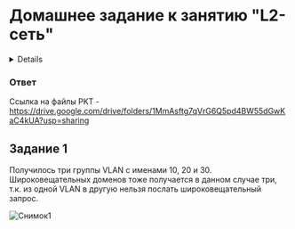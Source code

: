 # Домашнее задание к занятию "L2-сеть"

<details>
Эти задания дополнительные — не обязательные к выполнению. Они никак не повлияют на получение зачёта по домашнему заданию. Вы можете выполнить их, если хотите глубже разобраться в материале. Пожалуйста, присылайте на проверку все задания сразу. Вопросы по решению заданий задавайте в чате учебной группы.

### Цели задания:
- научиться создавать и настраивать VLAN на коммутаторах,
- выполнить сегментирование компьютеров по разным VLAN,
- понять разницу между хабом и коммутатором,
- увидеть работу протокола STP на практике.

Практика закрепляет знания о работе устройств на канальном уровне модели OSI. Полученные навыки пригодятся для понимания принципов построения сети и взаимодействия сетевых устройств между собой.

### Чеклист готовности к домашнему заданию:
1. вы посмотрели у себя в личном кабинете занятие "Как работать с Cisco Packet Tracer"
2. вы прочитали статью [«Основы работы с Cisco Packet Tracer»](https://pc.ru/articles/osnovy-raboty-s-cisco-packet-tracer);
3. вы установили программу Cisco Packet Tracer на своём компьютере. 

### Инструкция по выполнению: 
- Выполните оба задания.
- Сделайте скриншоты из Cisco Packet Tracer по итогам выполнения каждого задания.
- Отправьте на проверку в личном кабинете Нетологии два PKT-файла. Файлы прикрепите в раздел «Решение» в практическом задании.
- В комментариях к решению в личном кабинете напишите пояснения к полученным результатам.

--- 

### Задание 1. Сборка локальной сети

Описание задания
Вам нужно собрать небольшую локальную сеть, состоящую из шести компьютеров. На устройствах работают сотрудники из трёх разных отделов, необходимо изолировать их друг от друга. 

### Требования к результату:
- Отправьте PKT-файл с выполненным заданием.
- Добавьте скриншоты с доступностью устройств между собой и ответ на вопрос.

### Процесс выполнения:
1. Запустите программу Cisco Packet Tracer.
2. В программе составьте сеть из двух коммутаторов и трёх компьютеров за каждым из них.
3. Создайте три одинаковых VLAN (например: 10, 20, 30) на каждом коммутаторе так, чтобы в каждой из них находился компьютер.
4. Вбейте вручную IP-адреса на сетевых картах компьютеров. Используйте адресацию:
- для VLAN10: 192.168.10.1–192.168.10.10;
- для VLAN20: 192.168.20.1–192.168.20.10;
- для VLAN30: 192.168.30.1–192.168.30.10.

[![](https://i.postimg.cc/cLXTjqHY/65KBba4Q.jpg)](https://postimg.cc/dhZ8kxGt)

5. Создайте доступность в каждом сегменте между компьютерами за разными коммутаторами.
6. Проверьте связь между хостами командой ping.
7. Напишите в комментариях, сколько широковещательных доменов у вас получилось. Ответ внесите в комментарии к решению задания в личном кабинете.

### Топология после выполнения задания должна выглядеть так:
[![](https://i.postimg.cc/cJfzb9pN/UvWd2e7L.jpg)](https://postimg.cc/d7tn7BQW)
 
--- 

### Задание 2. Подключение дополнительных устройств к локальной сети

Описание задания
Вам нужно подключить три дополнительных ноутбука к одному из отделов. Отдельное условие — до дополнительных рабочих мест нужно организовать резервный канал. Это позволит эффективнее решать задачи и не зависеть от сетевых проблем.

### Требования к результату:
- Отправьте PKT-файл с выполненным заданием.
- Добавьте скриншоты с доступностью устройств между собой и ответы на вопросы.

### Процесс выполнения:
1. Запустите программу Cisco Packet Tracer.
2. К результату задания 1 добавьте три ноутбука, которые подключены к хабу, а хаб — к отдельному дополнительному коммутатору.
3. Все три ноутбука должны находится во одной VLAN (например, 10).
4. Вбейте вручную IP-адреса на сетевых картах ноутбуков. Адресацию используйте аналогичную:
- для VLAN10: 192.168.10.1–192.168.10.10;
- для VLAN20: 192.168.20.1–192.168.20.10;
- для VLAN30: 192.168.30.1–192.168.30.10.
5. Соедините этот коммутатор с двумя остальными так, чтобы был отдельный канал до каждого коммутатора. Напишите в комментариях, почему один из каналов между коммутаторами получился неактивным.
6. Сделайте так, чтобы резервный канал при отказе основного обеспечивал доступность ноутбуков с компьютерами в одной VLAN.
7. Проверьте связь между ноутбуками и компьютерами в одной VLAN командой ping.
8. В чём преимущества и недостатки этой сети? Ответ внесите в комментарии к решению задания в личном кабинете.

### Топология после выполнения задания должна выглядеть так:
[![](https://i.postimg.cc/1tb1xnvk/ZbT9gBgY.jpg)](https://postimg.cc/sQPN7Xdm)
--- 
 
### Общие критерии оценки
Домашнее задание считается выполненным, если:
- Выполнены оба задания.
- К заданию прикреплены два PKT-файла и скриншоты доступности устройств по итогам выполнения каждого задания.
- На основе задания правильно функционирует сеть: в первой VLAN — пять устройств, во второй VLAN — два устройства, в третьей VLAN — два устройства.
- В рамках каждой VLAN устройства доступны по IP-адресам между собой.
- Резервный канал обеспечивает работоспособность устройств в рамках одной VLAN.

</details>

### Ответ

Ссылка на файлы PKT - https://drive.google.com/drive/folders/1MmAsftg7qVrG6Q5pd4BW55dGwKaC4kUA?usp=sharing

## Задание 1

Получилось три группы VLAN с именами 10, 20 и 30. Широковещательных доменов тоже получается в данном случае три, т.к. из одной VLAN в другую нельзя послать широковещательный запрос.

![Снимок1](https://user-images.githubusercontent.com/121082757/219850293-a1c4335a-32c7-465b-8e31-fe57f43b0f91.PNG)



